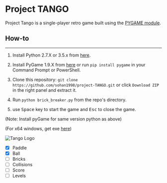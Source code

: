 # Project TANGO

Project Tango is a single-player retro game built using the [PYGAME module](https://www.pygame.org).


## How-to
------
1. Install Python 2.7.X or 3.5.x from [here](https://www.python.org/download/releases/).

2. Install PyGame 1.9.X from [here](http://www.pygame.org/download.shtml) or run `pip install pygame` in your Command Prompt or PowerShell.

3. Clone this repository: `git clone https://github.com/sohan1998/project-TANGO.git` or click `Download ZIP` in the right panel and extract it.

4. Run `python brick_breaker.py` from the repo's directory.

5. use <kbd>Space</kbd> key to start the game and <kbd>Esc</kbd> to close the game.

  (Note: Install pyGame for same version python as above)

  (For x64 windows, get exe [here](http://www.lfd.uci.edu/~gohlke/pythonlibs/#pygame))



![Tango Logo](https://github.com/sohan1998/project-TANGO/blob/master/project-Tango.jpeg "PROJECT TANGO")

- [x] Paddle
- [x] Ball
- [ ] Bricks
- [ ] Collisions
- [ ] Score
- [ ] Levels
